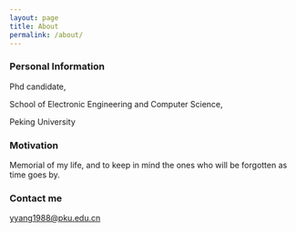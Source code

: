```yaml
---
layout: page
title: About
permalink: /about/
---
```


### Personal Information

Phd candidate,

School of Electronic Engineering and Computer Science,

Peking University

### Motivation

Memorial of my life, and to keep in mind the ones who will be forgotten as time goes by.

### Contact me

[yyang1988@pku.edu.cn](mailto:yyang1988@pku.edu.cn)